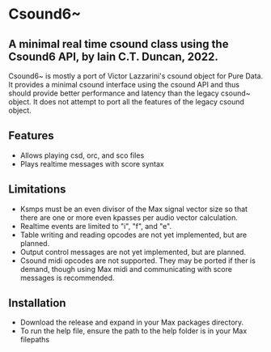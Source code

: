 # Csound6~
## A minimal real time csound class using the Csound6 API, by Iain C.T. Duncan, 2022.

Csound6~ is mostly a port of Victor Lazzarini's csound object for Pure Data. It provides
a minimal csound interface using the csound API and thus should provide better performance
and latency than the legacy csound~ object. It does not attempt to port all the features
of the legacy csound object.

## Features
- Allows playing csd, orc, and sco files
- Plays realtime messages with score syntax

## Limitations
- Ksmps must be an even divisor of the Max signal vector size so that there are one
  or more even kpasses per audio vector calculation.
- Realtime events are limited to "i", "f", and "e".
- Table writing and reading opcodes are not yet implemented, but are planned.
- Output control messages are not yet implemented, but are planned.
- Csound midi opcodes are not supported. They may be ported if ther is demand, though
  using Max midi and communicating with score messages is recommended.

## Installation
- Download the release and expand in your Max packages directory.
- To run the help file, ensure the path to the help folder is in your Max filepaths



